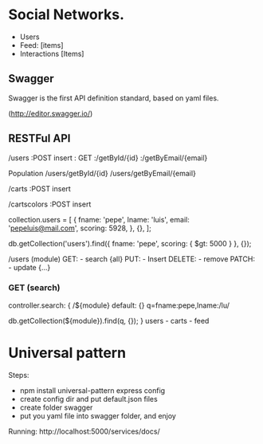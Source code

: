 # Social Networks.


- Users
- Feed: [items]
- Interactions [Items]


## Swagger

Swagger is the first API definition standard, based on yaml files.

(http://editor.swagger.io/)


## RESTFul API


/users
  :POST insert
  : GET
    :/getById/{id}
    :/getByEmail/{email}


Population
/users/getById/{id}
/users/getByEmail/{email}


/carts
  :POST insert


/cartscolors
  :POST insert


collection.users = [
{
  fname: 'pepe',
  lname: 'luis',
  email: 'pepeluis@mail.com',
  scoring: 5928,
  },
{},
];

db.getCollection('users').find({ fname: 'pepe', scoring: { $gt: 5000 } }, {});


/users (module)
  GET: - search {all}
  PUT: - Insert
  DELETE: - remove
  PATCH: - update {...}



### GET (search)
controller.search: {
  /${module}
  default: {}
    q=fname:pepe,lname:/lu/

  db.getCollection(${module}).find(q, {});
}
users - carts - feed



# Universal pattern

Steps:
- npm install universal-pattern express config
- create config dir and put default.json files
- create folder swagger
- put you yaml file into swagger folder, and enjoy

Running: 
http://localhost:5000/services/docs/
